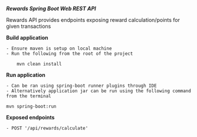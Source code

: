 ***Rewards Spring Boot Web REST API***

Rewards API provides endpoints exposing reward calculation/points for given transactions

**Build application**
    
    - Ensure maven is setup on local machine
    - Run the following from the root of the project
```
    mvn clean install       
```

**Run application**
    
    - Can be ran using spring-boot runner plugins through IDE
    - Alternatively application jar can be run using the following command from the terminal  
``mvn spring-boot:run``

**Exposed endpoints**

    - POST '/api/rewards/calculate'


